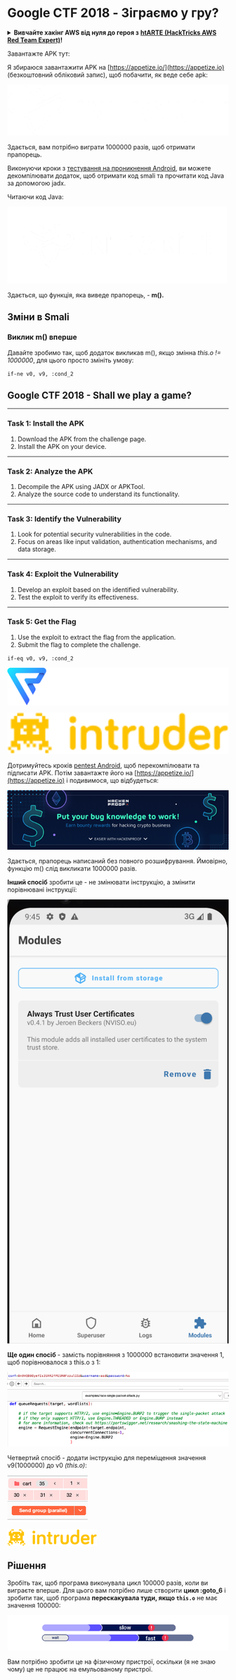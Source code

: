 # Google CTF 2018 - Зіграємо у гру?

<details>

<summary><strong>Вивчайте хакінг AWS від нуля до героя з</strong> <a href="https://training.hacktricks.xyz/courses/arte"><strong>htARTE (HackTricks AWS Red Team Expert)</strong></a><strong>!</strong></summary>

Інші способи підтримки HackTricks:

* Якщо ви хочете побачити вашу **компанію рекламовану на HackTricks** або **завантажити HackTricks у форматі PDF**, перевірте [**ПЛАНИ ПІДПИСКИ**](https://github.com/sponsors/carlospolop)!
* Отримайте [**офіційний PEASS & HackTricks мерч**](https://peass.creator-spring.com)
* Відкрийте для себе [**Сім'ю PEASS**](https://opensea.io/collection/the-peass-family), нашу колекцію ексклюзивних [**NFT**](https://opensea.io/collection/the-peass-family)
* **Приєднуйтесь до** 💬 [**групи Discord**](https://discord.gg/hRep4RUj7f) або [**групи Telegram**](https://t.me/peass) або **слідкуйте** за нами на **Twitter** 🐦 [**@carlospolopm**](https://twitter.com/hacktricks_live)**.**
* **Поділіться своїми хакерськими трюками, надсилайте PR до** [**HackTricks**](https://github.com/carlospolop/hacktricks) **і** [**HackTricks Cloud**](https://github.com/carlospolop/hacktricks-cloud) **репозиторіїв на GitHub**.

</details>

Завантажте APK тут:

Я збираюся завантажити APK на [https://appetize.io/](https://appetize.io) (безкоштовний обліковий запис), щоб побачити, як веде себе apk:

![](<../../.gitbook/assets/image (46).png>)

Здається, вам потрібно виграти 1000000 разів, щоб отримати прапорець.

Виконуючи кроки з [тестування на проникнення Android](./), ви можете декомпілювати додаток, щоб отримати код smali та прочитати код Java за допомогою jadx.

Читаючи код Java:

![](<../../.gitbook/assets/image (47).png>)

Здається, що функція, яка виведе прапорець, - **m().**

## **Зміни в Smali**

### **Виклик m() вперше**

Давайте зробимо так, щоб додаток викликав m(), якщо змінна _this.o != 1000000_, для цього просто змініть умову:
```
if-ne v0, v9, :cond_2
```
## Google CTF 2018 - Shall we play a game?

---

### Task 1: Install the APK

1. Download the APK from the challenge page.
2. Install the APK on your device.

---

### Task 2: Analyze the APK

1. Decompile the APK using JADX or APKTool.
2. Analyze the source code to understand its functionality.

---

### Task 3: Identify the Vulnerability

1. Look for potential security vulnerabilities in the code.
2. Focus on areas like input validation, authentication mechanisms, and data storage.

---

### Task 4: Exploit the Vulnerability

1. Develop an exploit based on the identified vulnerability.
2. Test the exploit to verify its effectiveness.

---

### Task 5: Get the Flag

1. Use the exploit to extract the flag from the application.
2. Submit the flag to complete the challenge.
```
if-eq v0, v9, :cond_2
```
![Перед](<../../.gitbook/assets/image (48).png>)

![Після](<../../.gitbook/assets/image (49).png>)

Дотримуйтесь кроків [pentest Android](./), щоб перекомпілювати та підписати APK. Потім завантажте його на [https://appetize.io/](https://appetize.io) і подивимося, що відбудеться:

![](<../../.gitbook/assets/image (50).png>)

Здається, прапорець написаний без повного розшифрування. Ймовірно, функцію m() слід викликати 1000000 разів.

**Інший спосіб** зробити це - не змінювати інструкцію, а змінити порівнювані інструкції:

![](<../../.gitbook/assets/image (55).png>)

**Ще один спосіб** - замість порівняння з 1000000 встановити значення 1, щоб порівнювалося з this.o з 1:

![](<../../.gitbook/assets/image (57).png>)

Четвертий спосіб - додати інструкцію для переміщення значення v9(1000000) до v0 _(this.o)_:

![](<../../.gitbook/assets/image (58).png>)

![](<../../.gitbook/assets/image (52).png>)

## Рішення

Зробіть так, щоб програма виконувала цикл 100000 разів, коли ви виграєте вперше. Для цього вам потрібно лише створити **цикл :goto\_6** і зробити так, щоб програма **перескакувала туди, якщо `this.o`** не має значення 100000\:

![](<../../.gitbook/assets/image (59).png>)

Вам потрібно зробити це на фізичному пристрої, оскільки (я не знаю чому) це не працює на емульованому пристрої.
